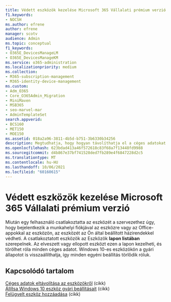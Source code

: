 ```yaml
---
title: Védett eszközök kezelése Microsoft 365 Vállalati prémium verzió
f1.keywords:
- NOCSH
ms.author: efrene
author: efrene
manager: scotv
audience: Admin
ms.topic: conceptual
f1_keywords:
- O365E_DevicesManageLM
- O365E_DevicesManageKM
ms.service: o365-administration
ms.localizationpriority: medium
ms.collection:
- M365-subscription-management
- M365-identity-device-management
ms.custom:
- Adm_O365
- Core_O365Admin_Migration
- MiniMaven
- MSB365
- seo-marvel-mar
- AdminTemplateSet
search.appverid:
- BCS160
- MET150
- MOE150
ms.assetid: 018a2a96-3811-4b5d-b751-3b6330b34256
description: Megtudhatja, hogy hogyan távolíthatja el a céges adatokat a védelmi házirendekkel kezelt eszközökről, és hogyan állíthatja vissza Windows 10 gyári beállításokat a céges eszközökről.
ms.openlocfilehash: 623bdad413a46f572618c83f68a7f13448fd9988
ms.sourcegitcommit: d4b867e37bf741528ded7fb289e4f6847228d2c5
ms.translationtype: MT
ms.contentlocale: hu-HU
ms.lasthandoff: 10/06/2021
ms.locfileid: "60160615"
---
```

# <a name="manage-protected-devices-with-microsoft-365-business-premium"></a>Védett eszközök kezelése Microsoft 365 Vállalati prémium verzió

Miután egy felhasználó csatlakoztatta az eszközét a szervezethez úgy, hogy bejelentkezik a munkahelyi fiókjával az eszközre vagy az Office-appokkal az eszközön, az eszközét az Ön által beállított házirendekkel védheti. A csatlakoztatott eszközök az Eszközök **lapon listában** szerepelnek. Az elveszett vagy ellopott eszközt ezen a lapon kezelheti, és törölhet róla minden céges adatot. Windows 10-es eszközökön a gyári állapotot is visszaállíthatja, így minden egyéni beállítás törlődik róluk. 

## <a name="related-content"></a>Kapcsolódó tartalom
  
[Céges adatok eltávolítása az eszközökről](remove-company-data.md) (cikk)\
[Állítsa Windows 10 eszköz gyári beállításait](reset-devices-to-factory-settings.md) (cikk)\
[Felügyelt eszköz hozzáadása](./app-protection-settings-for-android-and-ios.md) (cikk)
